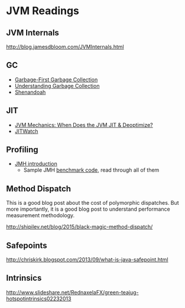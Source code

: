 # JVM Readings


## JVM Internals

http://blog.jamesdbloom.com/JVMInternals.html

## GC

* [Garbage-First Garbage Collection](http://citeseerx.ist.psu.edu/viewdoc/download?doi=10.1.1.63.6386&rep=rep1&type=pdf)
* [Understanding Garbage Collection](http://www.slideshare.net/dougqh/understanding-garbage-collection)
* [Shenandoah](https://dl.acm.org/citation.cfm?id=2972210)


## JIT

* [JVM Mechanics: When Does the JVM JIT & Deoptimize?](http://www.slideshare.net/dougqh/jvm-mechanics-when-does-the)
* [JITWatch](https://github.com/AdoptOpenJDK/jitwatch)


## Profiling

* [JMH introduction](http://java-performance.info/jmh/)
  * Sample JMH [benchmark code](http://hg.openjdk.java.net/code-tools/jmh/file/tip/jmh-samples/src/main/java/org/openjdk/jmh/samples/), read through all of them


## Method Dispatch

This is a good blog post about the cost of polymorphic dispatches. But more importantly, it is a good blog post to understand performance measurement methodology.

http://shipilev.net/blog/2015/black-magic-method-dispatch/


## Safepoints

http://chriskirk.blogspot.com/2013/09/what-is-java-safepoint.html


## Intrinsics

http://www.slideshare.net/RednaxelaFX/green-teajug-hotspotintrinsics02232013


